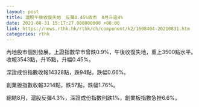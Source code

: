 ```yaml
---
layout: post
title: 滬股午後收復失地　反彈0.45%收市　8月升逾4%
date: 2021-08-31 15:17:27.000000000 +08:00
link: https://news.rthk.hk/rthk/ch/component/k2/1608404-20210831.htm
categories: rthk
---
```


內地股市個別發展。上證指數早市曾跌0.9%，午後收復失地，重上3500點水平。收報3543點，升15點，升幅0.45%。

深證成份指數收報14328點，跌94點，跌幅0.66%。

創業板指數收報3214點，跌57點，跌幅1.76%。

總結8月，滬股反彈4.3%，深證成份指數則跌1%，創業板指數急挫6.6%。
